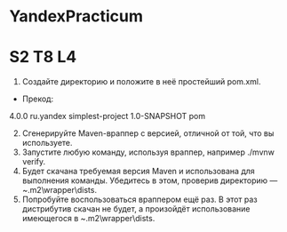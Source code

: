 # YandexPracticum

# S2 T8 L4

1.  Создайте директорию и положите в неё простейший pom.xml.

- Прекод:

<project xmlns="http://maven.apache.org/POM/4.0.0" xmlns:xsi="http://www.w3.org/2001/XMLSchema-instance"
         xsi:schemaLocation="http://maven.apache.org/POM/4.0.0 http://maven.apache.org/xsd/maven-4.0.0.xsd">
<modelVersion>4.0.0</modelVersion>
<groupId>ru.yandex</groupId>
<artifactId>simplest-project</artifactId>
<version>1.0-SNAPSHOT</version>
<packaging>pom</packaging>
</project>

2.  Сгенерируйте Maven-враппер с версией, отличной от той, что вы используете.
3.  Запустите любую команду, используя враппер, например ./mvnw verify.
4.  Будет скачана требуемая версия Maven и использована для выполнения команды. Убедитесь в этом, проверив директорию — ~\.m2\wrapper\dists.
5.  Попробуйте воспользоваться враппером ещё раз. В этот раз дистрибутив скачан не будет, а произойдёт использование имеющегося в ~\.m2\wrapper\dists.
